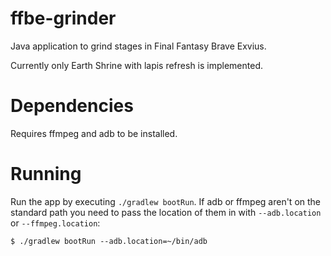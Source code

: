 # ffbe-grinder
Java application to grind stages in Final Fantasy Brave Exvius.

Currently only Earth Shrine with lapis refresh is implemented.

# Dependencies
Requires ffmpeg and adb to be installed.

# Running
Run the app by executing `./gradlew bootRun`. If adb or ffmpeg aren't on the standard path you need to pass the location of them in with `--adb.location` or `--ffmpeg.location`:

```$ ./gradlew bootRun --adb.location=~/bin/adb```
